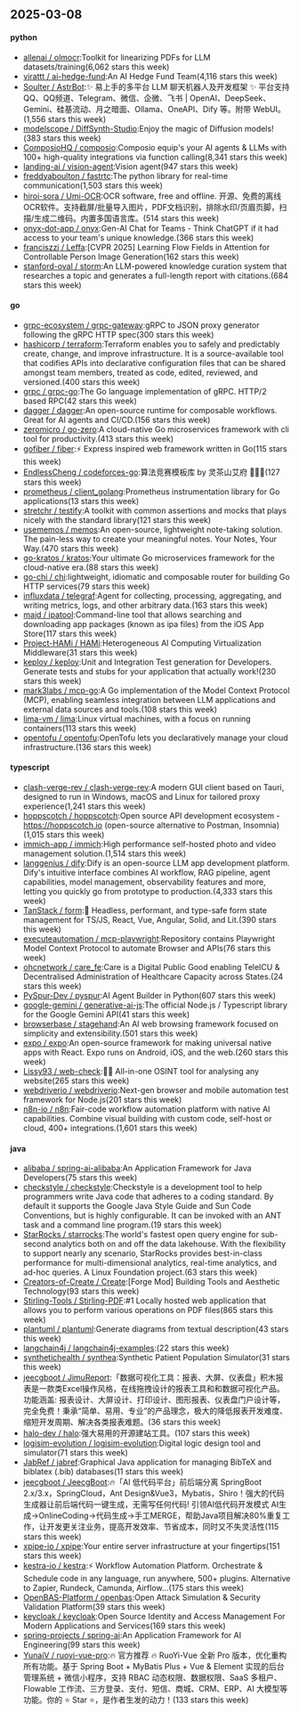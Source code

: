 ## 2025-03-08

#### python
* [allenai / olmocr](https://github.com/allenai/olmocr):Toolkit for linearizing PDFs for LLM datasets/training(6,062 stars this week)
* [virattt / ai-hedge-fund](https://github.com/virattt/ai-hedge-fund):An AI Hedge Fund Team(4,116 stars this week)
* [Soulter / AstrBot](https://github.com/Soulter/AstrBot):✨ 易上手的多平台 LLM 聊天机器人及开发框架 ✨ 平台支持 QQ、QQ频道、Telegram、微信、企微、飞书 | OpenAI、DeepSeek、Gemini、硅基流动、月之暗面、Ollama、OneAPI、Dify 等。附带 WebUI。(1,556 stars this week)
* [modelscope / DiffSynth-Studio](https://github.com/modelscope/DiffSynth-Studio):Enjoy the magic of Diffusion models!(383 stars this week)
* [ComposioHQ / composio](https://github.com/ComposioHQ/composio):Composio equip's your AI agents & LLMs with 100+ high-quality integrations via function calling(8,341 stars this week)
* [landing-ai / vision-agent](https://github.com/landing-ai/vision-agent):Vision agent(947 stars this week)
* [freddyaboulton / fastrtc](https://github.com/freddyaboulton/fastrtc):The python library for real-time communication(1,503 stars this week)
* [hiroi-sora / Umi-OCR](https://github.com/hiroi-sora/Umi-OCR):OCR software, free and offline. 开源、免费的离线OCR软件。支持截屏/批量导入图片，PDF文档识别，排除水印/页眉页脚，扫描/生成二维码。内置多国语言库。(514 stars this week)
* [onyx-dot-app / onyx](https://github.com/onyx-dot-app/onyx):Gen-AI Chat for Teams - Think ChatGPT if it had access to your team's unique knowledge.(366 stars this week)
* [franciszzj / Leffa](https://github.com/franciszzj/Leffa):[CVPR 2025] Learning Flow Fields in Attention for Controllable Person Image Generation(162 stars this week)
* [stanford-oval / storm](https://github.com/stanford-oval/storm):An LLM-powered knowledge curation system that researches a topic and generates a full-length report with citations.(684 stars this week)

#### go
* [grpc-ecosystem / grpc-gateway](https://github.com/grpc-ecosystem/grpc-gateway):gRPC to JSON proxy generator following the gRPC HTTP spec(300 stars this week)
* [hashicorp / terraform](https://github.com/hashicorp/terraform):Terraform enables you to safely and predictably create, change, and improve infrastructure. It is a source-available tool that codifies APIs into declarative configuration files that can be shared amongst team members, treated as code, edited, reviewed, and versioned.(400 stars this week)
* [grpc / grpc-go](https://github.com/grpc/grpc-go):The Go language implementation of gRPC. HTTP/2 based RPC(42 stars this week)
* [dagger / dagger](https://github.com/dagger/dagger):An open-source runtime for composable workflows. Great for AI agents and CI/CD.(156 stars this week)
* [zeromicro / go-zero](https://github.com/zeromicro/go-zero):A cloud-native Go microservices framework with cli tool for productivity.(413 stars this week)
* [gofiber / fiber](https://github.com/gofiber/fiber):⚡️ Express inspired web framework written in Go(115 stars this week)
* [EndlessCheng / codeforces-go](https://github.com/EndlessCheng/codeforces-go):算法竞赛模板库 by 灵茶山艾府 💭💡🎈(127 stars this week)
* [prometheus / client_golang](https://github.com/prometheus/client_golang):Prometheus instrumentation library for Go applications(13 stars this week)
* [stretchr / testify](https://github.com/stretchr/testify):A toolkit with common assertions and mocks that plays nicely with the standard library(121 stars this week)
* [usememos / memos](https://github.com/usememos/memos):An open-source, lightweight note-taking solution. The pain-less way to create your meaningful notes. Your Notes, Your Way.(470 stars this week)
* [go-kratos / kratos](https://github.com/go-kratos/kratos):Your ultimate Go microservices framework for the cloud-native era.(88 stars this week)
* [go-chi / chi](https://github.com/go-chi/chi):lightweight, idiomatic and composable router for building Go HTTP services(79 stars this week)
* [influxdata / telegraf](https://github.com/influxdata/telegraf):Agent for collecting, processing, aggregating, and writing metrics, logs, and other arbitrary data.(163 stars this week)
* [majd / ipatool](https://github.com/majd/ipatool):Command-line tool that allows searching and downloading app packages (known as ipa files) from the iOS App Store(117 stars this week)
* [Project-HAMi / HAMi](https://github.com/Project-HAMi/HAMi):Heterogeneous AI Computing Virtualization Middleware(31 stars this week)
* [keploy / keploy](https://github.com/keploy/keploy):Unit and Integration Test generation for Developers. Generate tests and stubs for your application that actually work!(230 stars this week)
* [mark3labs / mcp-go](https://github.com/mark3labs/mcp-go):A Go implementation of the Model Context Protocol (MCP), enabling seamless integration between LLM applications and external data sources and tools.(108 stars this week)
* [lima-vm / lima](https://github.com/lima-vm/lima):Linux virtual machines, with a focus on running containers(113 stars this week)
* [opentofu / opentofu](https://github.com/opentofu/opentofu):OpenTofu lets you declaratively manage your cloud infrastructure.(136 stars this week)

#### typescript
* [clash-verge-rev / clash-verge-rev](https://github.com/clash-verge-rev/clash-verge-rev):A modern GUI client based on Tauri, designed to run in Windows, macOS and Linux for tailored proxy experience(1,241 stars this week)
* [hoppscotch / hoppscotch](https://github.com/hoppscotch/hoppscotch):Open source API development ecosystem - https://hoppscotch.io (open-source alternative to Postman, Insomnia)(1,015 stars this week)
* [immich-app / immich](https://github.com/immich-app/immich):High performance self-hosted photo and video management solution.(1,514 stars this week)
* [langgenius / dify](https://github.com/langgenius/dify):Dify is an open-source LLM app development platform. Dify's intuitive interface combines AI workflow, RAG pipeline, agent capabilities, model management, observability features and more, letting you quickly go from prototype to production.(4,333 stars this week)
* [TanStack / form](https://github.com/TanStack/form):🤖 Headless, performant, and type-safe form state management for TS/JS, React, Vue, Angular, Solid, and Lit.(390 stars this week)
* [executeautomation / mcp-playwright](https://github.com/executeautomation/mcp-playwright):Repository contains Playwright Model Context Protocol to automate Browser and APIs(76 stars this week)
* [ohcnetwork / care_fe](https://github.com/ohcnetwork/care_fe):Care is a Digital Public Good enabling TeleICU & Decentralised Administration of Healthcare Capacity across States.(24 stars this week)
* [PySpur-Dev / pyspur](https://github.com/PySpur-Dev/pyspur):AI Agent Builder in Python(607 stars this week)
* [google-gemini / generative-ai-js](https://github.com/google-gemini/generative-ai-js):The official Node.js / Typescript library for the Google Gemini API(41 stars this week)
* [browserbase / stagehand](https://github.com/browserbase/stagehand):An AI web browsing framework focused on simplicity and extensibility.(501 stars this week)
* [expo / expo](https://github.com/expo/expo):An open-source framework for making universal native apps with React. Expo runs on Android, iOS, and the web.(260 stars this week)
* [Lissy93 / web-check](https://github.com/Lissy93/web-check):🕵️‍♂️ All-in-one OSINT tool for analysing any website(265 stars this week)
* [webdriverio / webdriverio](https://github.com/webdriverio/webdriverio):Next-gen browser and mobile automation test framework for Node.js(201 stars this week)
* [n8n-io / n8n](https://github.com/n8n-io/n8n):Fair-code workflow automation platform with native AI capabilities. Combine visual building with custom code, self-host or cloud, 400+ integrations.(1,601 stars this week)

#### java
* [alibaba / spring-ai-alibaba](https://github.com/alibaba/spring-ai-alibaba):An Application Framework for Java Developers(75 stars this week)
* [checkstyle / checkstyle](https://github.com/checkstyle/checkstyle):Checkstyle is a development tool to help programmers write Java code that adheres to a coding standard. By default it supports the Google Java Style Guide and Sun Code Conventions, but is highly configurable. It can be invoked with an ANT task and a command line program.(19 stars this week)
* [StarRocks / starrocks](https://github.com/StarRocks/starrocks):The world's fastest open query engine for sub-second analytics both on and off the data lakehouse. With the flexibility to support nearly any scenario, StarRocks provides best-in-class performance for multi-dimensional analytics, real-time analytics, and ad-hoc queries. A Linux Foundation project.(63 stars this week)
* [Creators-of-Create / Create](https://github.com/Creators-of-Create/Create):[Forge Mod] Building Tools and Aesthetic Technology(93 stars this week)
* [Stirling-Tools / Stirling-PDF](https://github.com/Stirling-Tools/Stirling-PDF):#1 Locally hosted web application that allows you to perform various operations on PDF files(865 stars this week)
* [plantuml / plantuml](https://github.com/plantuml/plantuml):Generate diagrams from textual description(43 stars this week)
* [langchain4j / langchain4j-examples](https://github.com/langchain4j/langchain4j-examples):(22 stars this week)
* [synthetichealth / synthea](https://github.com/synthetichealth/synthea):Synthetic Patient Population Simulator(31 stars this week)
* [jeecgboot / JimuReport](https://github.com/jeecgboot/JimuReport):「数据可视化工具：报表、大屏、仪表盘」积木报表是一款类Excel操作风格，在线拖拽设计的报表工具和和数据可视化产品。功能涵盖: 报表设计、大屏设计、打印设计、图形报表、仪表盘门户设计等，完全免费！秉承“简单、易用、专业”的产品理念，极大的降低报表开发难度、缩短开发周期、解决各类报表难题。(36 stars this week)
* [halo-dev / halo](https://github.com/halo-dev/halo):强大易用的开源建站工具。(107 stars this week)
* [logisim-evolution / logisim-evolution](https://github.com/logisim-evolution/logisim-evolution):Digital logic design tool and simulator(71 stars this week)
* [JabRef / jabref](https://github.com/JabRef/jabref):Graphical Java application for managing BibTeX and biblatex (.bib) databases(11 stars this week)
* [jeecgboot / JeecgBoot](https://github.com/jeecgboot/JeecgBoot):🔥「AI 低代码平台」前后端分离 SpringBoot 2.x/3.x，SpringCloud，Ant Design&Vue3，Mybatis，Shiro！强大的代码生成器让前后端代码一键生成，无需写任何代码! 引领AI低代码开发模式 AI生成->OnlineCoding->代码生成->手工MERGE，帮助Java项目解决80%重复工作，让开发更关注业务，提高开发效率、节省成本，同时又不失灵活性(115 stars this week)
* [xpipe-io / xpipe](https://github.com/xpipe-io/xpipe):Your entire server infrastructure at your fingertips(151 stars this week)
* [kestra-io / kestra](https://github.com/kestra-io/kestra):⚡ Workflow Automation Platform. Orchestrate & Schedule code in any language, run anywhere, 500+ plugins. Alternative to Zapier, Rundeck, Camunda, Airflow...(175 stars this week)
* [OpenBAS-Platform / openbas](https://github.com/OpenBAS-Platform/openbas):Open Attack Simulation & Security Validation Platform(39 stars this week)
* [keycloak / keycloak](https://github.com/keycloak/keycloak):Open Source Identity and Access Management For Modern Applications and Services(169 stars this week)
* [spring-projects / spring-ai](https://github.com/spring-projects/spring-ai):An Application Framework for AI Engineering(99 stars this week)
* [YunaiV / ruoyi-vue-pro](https://github.com/YunaiV/ruoyi-vue-pro):🔥 官方推荐 🔥 RuoYi-Vue 全新 Pro 版本，优化重构所有功能。基于 Spring Boot + MyBatis Plus + Vue & Element 实现的后台管理系统 + 微信小程序，支持 RBAC 动态权限、数据权限、SaaS 多租户、Flowable 工作流、三方登录、支付、短信、商城、CRM、ERP、AI 大模型等功能。你的 ⭐️ Star ⭐️，是作者生发的动力！(133 stars this week)
